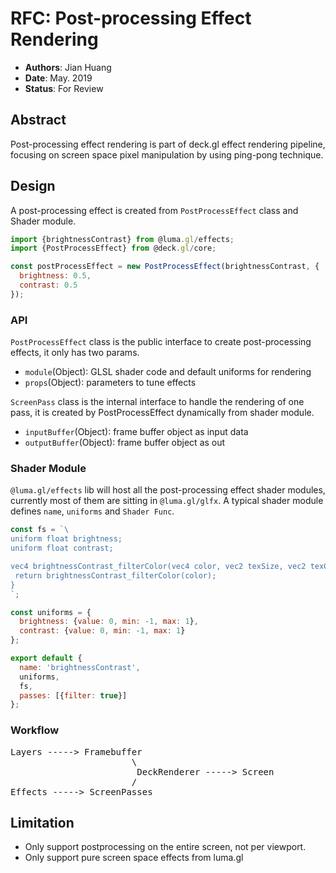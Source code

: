 # RFC: Post-processing Effect Rendering

* **Authors**: Jian Huang
* **Date**: May. 2019
* **Status**: For Review

## Abstract
Post-processing effect rendering is part of deck.gl effect rendering pipeline, focusing on screen space pixel manipulation by using ping-pong technique.

## Design

A post-processing effect is created from `PostProcessEffect` class and Shader module.
```js
import {brightnessContrast} from @luma.gl/effects;
import {PostProcessEffect} from @deck.gl/core;

const postProcessEffect = new PostProcessEffect(brightnessContrast, {
  brightness: 0.5,
  contrast: 0.5
});
```

### API

`PostProcessEffect` class is the public interface to create post-processing effects, it only has two params.
* `module`(Object): GLSL shader code and default uniforms for rendering
* `props`(Object): parameters to tune effects

`ScreenPass` class is the internal interface to handle the rendering of one pass, it is created by PostProcessEffect dynamically from shader module.
* `inputBuffer`(Object): frame buffer object as input data
* `outputBuffer`(Object): frame buffer object as out

### Shader Module
`@luma.gl/effects` lib will host all the post-processing effect shader modules, currently most of them are sitting in `@luma.gl/glfx`. A typical shader module defines `name`, `uniforms` and `Shader Func`.
```js
const fs = `\  
uniform float brightness;  
uniform float contrast;  

vec4 brightnessContrast_filterColor(vec4 color, vec2 texSize, vec2 texCoords) {  
 return brightnessContrast_filterColor(color);
}  
`;  

const uniforms = {  
  brightness: {value: 0, min: -1, max: 1},  
  contrast: {value: 0, min: -1, max: 1}  
};  

export default {  
  name: 'brightnessContrast',  
  uniforms,  
  fs,  
  passes: [{filter: true}]  
};
```
### Workflow
<pre>Layers -----> Framebuffer
                       \
                        DeckRenderer -----> Screen
                       /
Effects -----> ScreenPasses</pre>

## Limitation
* Only support postprocessing on the entire screen, not per viewport.
* Only support pure screen space effects from luma.gl
